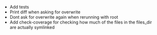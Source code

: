 - Add tests
- Print diff when asking for overwrite
- Dont ask for overwrite again when rerunning with root
- Add check-coverage for checking how much of the files in the files_dir are actually symlinked
